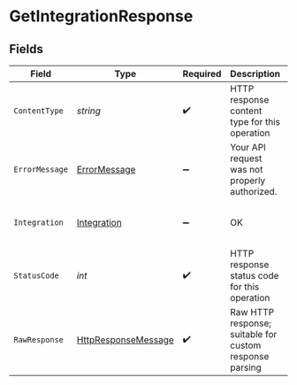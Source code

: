 # GetIntegrationResponse


## Fields

| Field                                                                                                                                                                                                                                                                                                                                                                                             | Type                                                                                                                                                                                                                                                                                                                                                                                              | Required                                                                                                                                                                                                                                                                                                                                                                                          | Description                                                                                                                                                                                                                                                                                                                                                                                       | Example                                                                                                                                                                                                                                                                                                                                                                                           |
| ------------------------------------------------------------------------------------------------------------------------------------------------------------------------------------------------------------------------------------------------------------------------------------------------------------------------------------------------------------------------------------------------- | ------------------------------------------------------------------------------------------------------------------------------------------------------------------------------------------------------------------------------------------------------------------------------------------------------------------------------------------------------------------------------------------------- | ------------------------------------------------------------------------------------------------------------------------------------------------------------------------------------------------------------------------------------------------------------------------------------------------------------------------------------------------------------------------------------------------- | ------------------------------------------------------------------------------------------------------------------------------------------------------------------------------------------------------------------------------------------------------------------------------------------------------------------------------------------------------------------------------------------------- | ------------------------------------------------------------------------------------------------------------------------------------------------------------------------------------------------------------------------------------------------------------------------------------------------------------------------------------------------------------------------------------------------- |
| `ContentType`                                                                                                                                                                                                                                                                                                                                                                                     | *string*                                                                                                                                                                                                                                                                                                                                                                                          | :heavy_check_mark:                                                                                                                                                                                                                                                                                                                                                                                | HTTP response content type for this operation                                                                                                                                                                                                                                                                                                                                                     |                                                                                                                                                                                                                                                                                                                                                                                                   |
| `ErrorMessage`                                                                                                                                                                                                                                                                                                                                                                                    | [ErrorMessage](../../Models/Shared/ErrorMessage.md)                                                                                                                                                                                                                                                                                                                                               | :heavy_minus_sign:                                                                                                                                                                                                                                                                                                                                                                                | Your API request was not properly authorized.                                                                                                                                                                                                                                                                                                                                                     |                                                                                                                                                                                                                                                                                                                                                                                                   |
| `Integration`                                                                                                                                                                                                                                                                                                                                                                                     | [Integration](../../Models/Shared/Integration.md)                                                                                                                                                                                                                                                                                                                                                 | :heavy_minus_sign:                                                                                                                                                                                                                                                                                                                                                                                | OK                                                                                                                                                                                                                                                                                                                                                                                                | {"key":"gbol","logoUrl":"http://example.com","name":"Xero","enabled":true,"sourceId":"accounting","sourceType":"8193a927-ab7a-45a3-9dc2-d357a4932dfe","integrationId":"497a18ca-284e-40c0-985d-f72be35d468e","isOfflineConnector":true,"isBeta":true,"dataProvidedBy":"string","datatypeFeatures":[{"datatype":"invoices","supportedFeatures":[{"featureType":"get","featureState":"release"}]}]} |
| `StatusCode`                                                                                                                                                                                                                                                                                                                                                                                      | *int*                                                                                                                                                                                                                                                                                                                                                                                             | :heavy_check_mark:                                                                                                                                                                                                                                                                                                                                                                                | HTTP response status code for this operation                                                                                                                                                                                                                                                                                                                                                      |                                                                                                                                                                                                                                                                                                                                                                                                   |
| `RawResponse`                                                                                                                                                                                                                                                                                                                                                                                     | [HttpResponseMessage](https://learn.microsoft.com/en-us/dotnet/api/system.net.http.httpresponsemessage?view=net-5.0)                                                                                                                                                                                                                                                                              | :heavy_check_mark:                                                                                                                                                                                                                                                                                                                                                                                | Raw HTTP response; suitable for custom response parsing                                                                                                                                                                                                                                                                                                                                           |                                                                                                                                                                                                                                                                                                                                                                                                   |